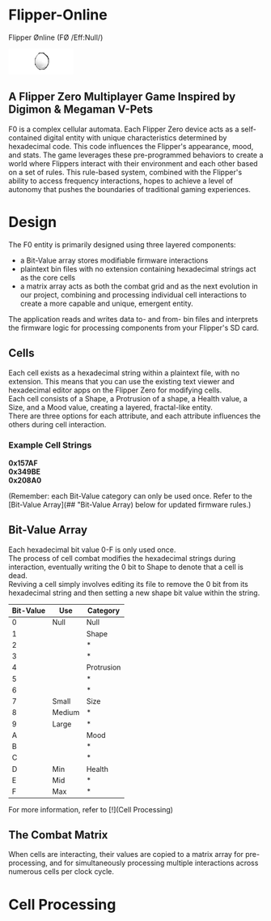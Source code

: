 # Flipper-Online
Flipper Ønline (FØ /Eff:Null/)   

![](https://github.com/Az-Net/Flipper-Online/blob/main/assets/F0.gif)

## A Flipper Zero Multiplayer Game Inspired by Digimon &amp; Megaman V-Pets

F0 is a complex cellular automata. Each Flipper Zero device acts as a self-contained digital entity with unique characteristics determined by hexadecimal code. This code influences the Flipper's appearance, mood, and stats. The game leverages these pre-programmed behaviors to create a world where Flippers interact with their environment and each other based on a set of rules. This rule-based system, combined with the Flipper's ability to access frequency interactions, hopes to achieve a level of autonomy that pushes the boundaries of traditional gaming experiences.

# Design 

The F0 entity is primarily designed using three layered components:
* a Bit-Value array stores modifiable firmware interactions
* plaintext bin files with no extension containing hexadecimal strings act as the core cells 
* a matrix array acts as both the combat grid and as the next evolution in our project, combining and processing individual cell interactions to create a more capable and unique, emergent entity.  

The application reads and writes data to- and from- bin files and interprets the firmware logic for processing components from your Flipper's SD card.

## Cells

Each cell exists as a hexadecimal string within a plaintext file, with no extension. This means that you can use the existing text viewer and hexadecimal editor apps on the Flipper Zero for modifying cells.  
Each cell consists of a Shape, a Protrusion of a shape, a Health value, a Size, and a Mood value, creating a layered, fractal-like entity.  
There are three options for each attribute, and each attribute influences the others during cell interaction.  

### Example Cell Strings
__0x157AF__  
__0x349BE__  
__0x208A0__  

(Remember: each Bit-Value category can only be used once. Refer to the [Bit-Value Array](## "Bit-Value Array)
 below for updated firmware rules.)

## Bit-Value Array

Each hexadecimal bit value 0-F is only used once.  
The process of cell combat modifies the hexadecimal strings during interaction, eventually writing the 0 bit to Shape to denote that a cell is dead.  
Reviving a cell simply involves editing its file to remove the 0 bit from its hexadecimal string and then setting a new shape bit value within the string.  

|Bit-Value|Use|Category|
|---|---|---|
| 0 |Null|Null|
| 1 |   |Shape|
| 2 |   | * |
| 3 |   | * |
| 4 |   |Protrusion|
| 5 |   | * |
| 6 |   | * |
| 7 |Small|Size|
| 8 |Medium| * |
| 9 |Large| * |
| A |   |Mood|
| B |   | * |
| C |   | * |
| D |Min|Health|
| E |Mid| * |
| F |Max| * |

For more information, refer to [!](Cell Processing)


## The Combat Matrix

When cells are interacting, their values are copied to a matrix array for pre-processing, and for simultaneously processing multiple interactions across numerous cells per clock cycle.  

# Cell Processing 